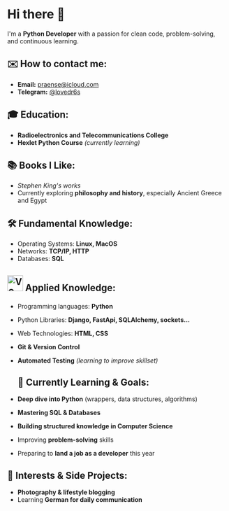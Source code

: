 # Hi there 👋
I'm a **Python Developer** with a passion for clean code, problem-solving, and continuous learning.

## ✉️ How to contact me:
- **Email:** praense@icloud.com
- **Telegram:** [@lovedr6s](https://t.me/lovedr6s)
  
## 🎓 Education:  
- **Radioelectronics and Telecommunications College**  
- **Hexlet Python Course** *(currently learning)*
  
## 📚 Books I Like:
- *Stephen King's works*  
- Currently exploring **philosophy and history**, especially Ancient Greece and Egypt
  
## 🛠 Fundamental Knowledge:  
- Operating Systems: **Linux, MacOS**
- Networks: **TCP/IP, HTTP**  
- Databases: **SQL**
    
## <p align="left"> <a href="https://code.visualstudio.com/" target="_blank" rel="noreferrer"><img src="https://raw.githubusercontent.com/danielcranney/readme-generator/main/public/icons/skills/visualstudiocode.svg" width="36" height="36" alt="VS Code" /></a> Applied Knowledge:
- Programming languages: **Python**
- Python Libraries: **Django, FastApi, SQLAlchemy, sockets...**
- Web Technologies: **HTML, CSS**
- **Git & Version Control**  
- **Automated Testing** *(learning to improve skillset)*

  ## 🧠 Currently Learning & Goals:  
- **Deep dive into Python** (wrappers, data structures, algorithms)  
- **Mastering SQL & Databases**  
- **Building structured knowledge in Computer Science**  
- Improving **problem-solving** skills
- Preparing to **land a job as a developer** this year  

  
## 🎥 Interests & Side Projects:  
- **Photography & lifestyle blogging** 
- Learning **German for daily communication**
